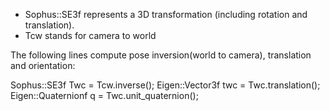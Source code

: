 
- Sophus::SE3f represents a 3D transformation (including rotation and translation).
- Tcw stands for camera to world

The following lines compute pose inversion(world to camera), translation and orientation:

Sophus::SE3f Twc = Tcw.inverse();
Eigen::Vector3f twc = Twc.translation();
Eigen::Quaternionf q = Twc.unit_quaternion();
